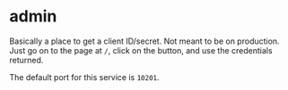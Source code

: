 # admin

Basically a place to get a client ID/secret. Not meant to be on production. Just go on to the page at ```/```, click on the button, and use the credentials returned.

The default port for this service is ```10201```.
